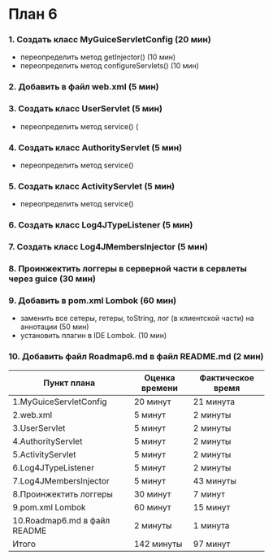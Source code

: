 # План 6
### 1. Создать класс MyGuiceServletConfig (20 мин)
  - переопределить метод getInjector() (10 мин)
  - переопределить метод configureServlets() (10 мин)
### 2. Добавить в файл web.xml <listener> (5 мин)
### 3. Создать класс UserServlet (5 мин)
  - переопределить метод service() (
### 4. Создать класс AuthorityServlet (5 мин) 
  - переопределить метод service()
### 5. Создать класс ActivityServlet (5 мин) 
  - переопределить метод service()
### 6. Создать класс Log4JTypeListener (5 мин) 
### 7. Создать класс Log4JMembersInjector (5 мин) 
### 8. Проинжектить логгеры в серверной части в сервлеты через guice (30 мин) 
### 9. Добавить в pom.xml Lombok (60 мин)
  - заменить все сетеры, гетеры, toString, лог (в клиентской части) на аннотации (50 мин)
  - установить плагин в IDE Lombok. (10 мин)
### 10. Добавить файл Roadmap6.md в файл README.md (2 мин)

| Пункт плана                         | Оценка времени                | Фактическое время        |
|-------------------------------------|-------------------------------|--------------------------|
| 1.MyGuiceServletConfig			      |  20 минут                    | 	    21 минута             |
| 2.web.xml <listener>	                      |  5 минут                    | 	2 минуты                 |
| 3.UserServlet                 |  5 минут                       | 	      2 минуты           |
| 4.AuthorityServlet       |  5 минут                     |   	      2 минуты           |
| 5.ActivityServlet	      |  5 минут                     | 	      2 минуты           |
| 6.Log4JTypeListener  |  5 минут                     | 	      2 минуты           |
| 7.Log4JMembersInjector                |  5 минут                    | 	   43 минуты               |
| 8.Проинжектить логгеры                |  30 минут                     | 	  7 минут               |
| 9.pom.xml Lombok              |  60 минут                     | 	    15 минут             |
| 10.Roadmap6.md в файл README                |  2 минуты                     | 1 минута	                 |
| Итого                               |  142 минуты		      | 	97 минут		 |


